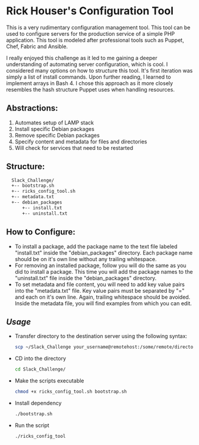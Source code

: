 # Rick Houser's Configuration Tool

This is a very rudimentary configuration management tool. This tool can be used
to configure servers for the production service of a simple PHP application. This tool is modeled after professional tools such as Puppet, Chef, Fabric and Ansible.

I really enjoyed this challenge as it led to me gaining a deeper understanding of automating server configuration, which is cool. I considered many options on how to structure this tool. It's first iteration was simply a list of install commands. Upon further reading, I learned to implement arrays in Bash 4. I chose this approach as it more closely resembles the hash structure Puppet uses when handling resources.

## Abstractions:

1. Automates setup of LAMP stack
1. Install specific Debian packages
1. Remove specific Debian packages
1. Specify content and metadata for files and directories
1. Will check for services that need to be restarted

## Structure:
``` bash
  Slack_Challenge/
  +-- bootstrap.sh
  +-- ricks_config_tool.sh
  +-- metadata.txt
  +-- debian_packages
      +-- install.txt
      +-- uninstall.txt
```

## How to Configure:

* To install a package, add the package name to the text file labeled "install.txt" inside the "debian_packages" directory. Each package name should be on it's own line without any trailing whitespace.
* For removing an installed package, follow you will do the same as you did to install a package. This time you will add the package names to the "uninstall.txt" file inside the "debian_packages" directory.
* To set metadata and file content, you will need to add key value pairs into the "metadata.txt" file. Key value pairs must be separated by "=" and each on it's own line. Again, trailing whitespace should be avoided. Inside the metadata file, you will find examples from which you can edit.

## **_Usage_**

* Transfer directory to the destination server using the following syntax:

  ```bash
  scp ~/Slack_Challenge your_username@remotehost:/some/remote/directory
  ```

* CD into the directory

  ```bash
  cd Slack_Challenge/
  ```

* Make the scripts executable

  ```bash
  chmod +x ricks_config_tool.sh bootstrap.sh
  ```

* Install dependency

  ```bash
  ./bootstrap.sh
  ```

* Run the script

  ```bash
  ./ricks_config_tool
  ```
